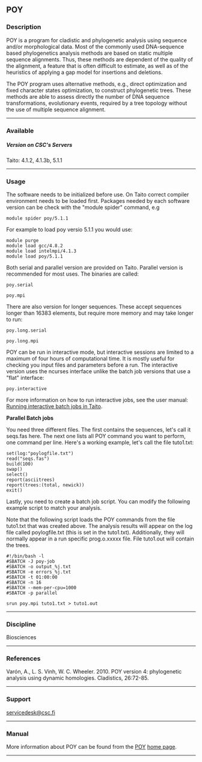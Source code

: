 ## POY

### Description

POY  is  a  program  for cladistic  and  phylogenetic  analysis  using
sequence  and/or  morphological  data.   Most  of  the  commonly  used
DNA-sequence based phylogenetics analysis  methods are based on static
multiple sequence alignments. Thus, these methods are dependent of the
quality  of  the alignment,  a  feature  that  is often  difficult  to
estimate, as well as of
the heuristics of applying a gap model for insertions and deletions.  
  
The POY  program uses  alternative methods, e.g.,  direct optimization
and  fixed character  states optimization,  to construct  phylogenetic
trees.  These  methods are able to  assess directly the number  of DNA
sequence  transformations, evolutionary  events,  required  by a  tree
topology without the use of multiple sequence alignment.

------------------------------------------------------------------------

### Available

##### Version on CSC's Servers

Taito: 4.1.2, 4.1.3b, 5.1.1

------------------------------------------------------------------------

### Usage

The  software needs  to be  initialized before  use. On  Taito correct
compiler environment needs to be loaded first. Packages needed by each
software version can be check with the "module spider" command, e.g

    module spider poy/5.1.1

For example to load poy versio 5.1.1 you would use:

    module purge
    module load gcc/4.8.2
    module load intelmpi/4.1.3
    module load poy/5.1.1

Both  serial and  parallel  version are  provided  on Taito.  Parallel
version is recommended for most uses. The binaries are called:

    poy.serial

    poy.mpi

There are  also version for  longer sequences. These  accept sequences
longer  than 16383  elements, but  require  more memory  and may  take
longer to run:

    poy.long.serial

    poy.long.mpi

POY  can be  run in  interactive  mode, but  interactive sessions  are
limited to a maximum of four hours of computational time. It is mostly
useful for checking  you input files and parameters before  a run. The
interactive version  uses the ncurses  interface unlike the  batch job
versions that use a "flat" interface:

    poy.interactive

For more  information on  how to  run interactive  jobs, see  the user
manual: [Running interactive batch jobs in Taito].

**Parallel Batch jobs**

You  need three  different files.  The first  contains the  sequences,
let's call  it seqs.fas here. The  next one lists all  POY command you
want to perform, one command per line. Here's a working example, let's
call the file tuto1.txt:

    set(log:"poylogfile.txt")
    read("seqs.fas")
    build(100)
    swap()
    select()
    report(asciitrees)
    report(trees:(total, newick))
    exit()

Lastly, you  need to  create a  batch job script.  You can  modify the
following example script to match your analysis.

Note that  the following script loads  the POY commands from  the file
tuto1.txt that was created above.  The analysis results will appear on
the log  file called  poylogfile.txt (this is  set in  the tuto1.txt).
Additionally, they will normally appear in a run specific prog.o.xxxxx
file. File tuto1.out will contain the trees.

    #!/bin/bash -l
    #SBATCH -J poy-job
    #SBATCH -o output_%j.txt
    #SBATCH -e errors_%j.txt
    #SBATCH -t 01:00:00
    #SBATCH -n 16
    #SBATCH --mem-per-cpu=1000
    #SBATCH -p parallel

    srun poy.mpi tuto1.txt > tuto1.out

------------------------------------------------------------------------

### Discipline

Biosciences  

------------------------------------------------------------------------

### References

Varón,  A.,  L.  S.  Vinh,  W.   C.  Wheeler.  2010.  POY  version  4:
phylogenetic analysis using dynamic homologies. Cladistics, 26:72-85.

------------------------------------------------------------------------

### Support

servicedesk@csc.fi

------------------------------------------------------------------------

### Manual

More  information  about POY  can  be  found  from the  [POY][]  [home
page][POY].

------------------------------------------------------------------------

  [Running interactive batch jobs in Taito]: http://research.csc.fi/taito-interactive-batch-jobs
  [POY]: https://www.amnh.org/our-research/computational-sciences/research/projects/systematic-biology/poy
